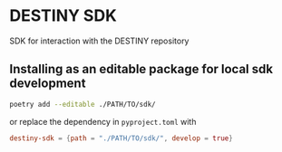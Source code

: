 # DESTINY SDK

SDK for interaction with the DESTINY repository

## Installing as an editable package for local sdk development

```sh
poetry add --editable ./PATH/TO/sdk/
```

or replace the dependency in `pyproject.toml` with

```toml
destiny-sdk = {path = "./PATH/TO/sdk/", develop = true}
```
